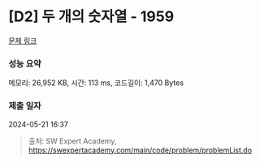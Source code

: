 # [D2] 두 개의 숫자열 - 1959 

[문제 링크](https://swexpertacademy.com/main/code/problem/problemDetail.do?contestProbId=AV5PpoFaAS4DFAUq) 

### 성능 요약

메모리: 26,952 KB, 시간: 113 ms, 코드길이: 1,470 Bytes

### 제출 일자

2024-05-21 16:37



> 출처: SW Expert Academy, https://swexpertacademy.com/main/code/problem/problemList.do
